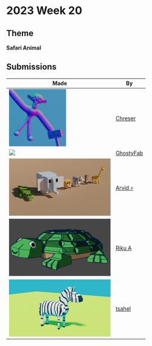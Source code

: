 # 2023 Week 20


## Theme

**Safari Animal**


## Submissions

| Made | By |
|------|----|
| <img src="./Chreser/monke.png" height="150" /> | [Chreser](./Chreser/) |
| <img src="./GhostyFab/elephantastico_GIF.gif" height="150" /> | [GhostyFab](./GhostyFab/) |
| <img src="./Arvid/safari-animals.gif" height="150" /> | [Arvid 💀](./Arvid/) |
| <img src="./RikuA/turtle.png" height="150" /> | [Riku A](./RikuA/) |
| <img src="./tsahel/zebra.png" height="150" /> | [tsahel](./tsahel/) |
